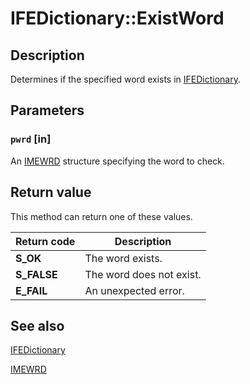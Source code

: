 # IFEDictionary::ExistWord

## Description

Determines if the specified word exists in [IFEDictionary](https://learn.microsoft.com/windows/desktop/api/msime/nn-msime-ifedictionary).

## Parameters

### `pwrd` [in]

An [IMEWRD](https://learn.microsoft.com/windows/desktop/api/msime/ns-msime-imewrd) structure specifying the word to check.

## Return value

This method can return one of these values.

| Return code | Description |
| --- | --- |
| **S_OK** | The word exists. |
| **S_FALSE** | The word does not exist. |
| **E_FAIL** | An unexpected error. |

## See also

[IFEDictionary](https://learn.microsoft.com/windows/desktop/api/msime/nn-msime-ifedictionary)

[IMEWRD](https://learn.microsoft.com/windows/desktop/api/msime/ns-msime-imewrd)